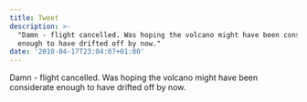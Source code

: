 ```yaml
---
title: Tweet
description: >-
  "Damn - flight cancelled. Was hoping the volcano might have been considerate
  enough to have drifted off by now."
date: '2010-04-17T23:04:07+01:00'
---
```

Damn - flight cancelled. Was hoping the volcano might have been considerate enough to have drifted off by now.

